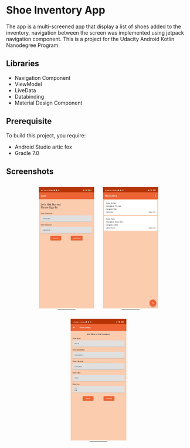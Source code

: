 # Shoe Inventory App
The app is a multi-screened app that display a list of shoes added to the inventory, navigation between the screen was implemented using jetpack navigation component. 
This  is a project for the Udacity Android Kotlin Nanodegree Program.

## Libraries
- Navigation Component
- ViewModel
- LiveData
- Databinding
- Material Design Component

## Prerequisite
To build this project, you require:
- Android Studio artic fox
- Gradle 7.0

## Screenshots
<h4 align="center">
<img src="screenshots/Screenshot_1.jpg" width="30%" vspace="10" hspace="10">
<img src="screenshots/Screenshot_3.jpg" width="30%" vspace="10" hspace="10">
<img src="screenshots/Screenshot_4.jpg" width="30%" vspace="10" hspace="10">
